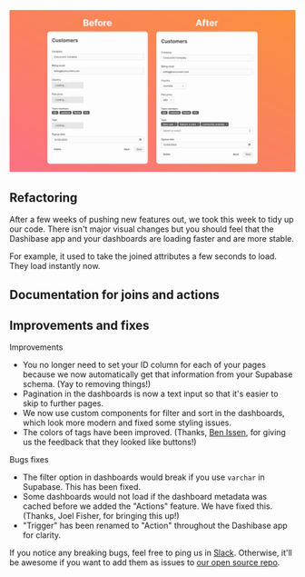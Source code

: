![Before and after refactoring joined attributes](../assets/refactor-joined-attributes.png)

## Refactoring

After a few weeks of pushing new features out, we took this week to tidy up our code. There isn't major visual changes but you should feel that the Dashibase app and your dashboards are loading faster and are more stable. 

For example, it used to take the joined attributes a few seconds to load. They load instantly now. 

## Documentation for joins and actions


## Improvements and fixes

Improvements

- You no longer need to set your ID column for each of your pages because we now automatically get that information from your Supabase schema. (Yay to removing things!)
- Pagination in the dashboards is now a text input so that it's easier to skip to further pages. 
- We now use custom components for filter and sort in the dashboards, which look more modern and fixed some styling issues.
- The colors of tags have been improved. (Thanks, [Ben Issen](https://www.supercreative.design/), for giving us the feedback that they looked like buttons!)

Bugs fixes

- The filter option in dashboards would break if you use `varchar` in Supabase. This has been fixed.
- Some dashboards would not load if the dashboard metadata was cached before we added the "Actions" feature. We have fixed this. (Thanks, Joel Fisher, for bringing this up!)
- "Trigger" has been renamed to "Action" throughout the Dashibase app for clarity.

If you notice any breaking bugs, feel free to ping us in [Slack](https://join.slack.com/t/dashibase-community/shared_invite/zt-180rycyqv-ifRwyiQAiXUlBBVxgxQE7g). Otherwise, it'll be awesome if you want to add them as issues to [our open source repo](https://github.com/Dashibase/dashibase/issues).